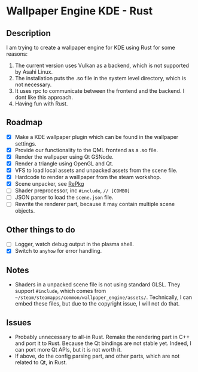 # Wallpaper Engine KDE - Rust

## Description

I am trying to create a wallpaper engine for KDE using Rust for some reasons:

1. The current version uses Vulkan as a backend, which is not supported by Asahi Linux.
2. The installation puts the .so file in the system level directory, which is not necessary.
3. It uses rpc to communicate between the frontend and the backend. I dont like this approach. 
4. Having fun with Rust.

## Roadmap

- [x] Make a KDE wallpaper plugin which can be found in the wallpaper settings.
- [x] Provide our functionality to the QML frontend as a .so file.
- [x] Render the wallpaper using Qt GSNode.
- [x] Render a triangle using OpenGL and Qt.
- [x] VFS to load local assets and unpacked assets from the scene file.
- [x] Hardcode to render a walllpaper from the steam workshop.
- [x] Scene unpacker, see [RePkg](https://github.com/notscuffed/repkg)
- [ ] Shader preprocessor, inc `#include`, `// [COMBO]`
- [ ] JSON parser to load the `scene.json` file.
- [ ] Rewrite the renderer part, because it may contain multiple scene objects.

## Other things to do

- [ ] Logger, watch debug output in the plasma shell.
- [x] Switch to `anyhow` for error handling.

## Notes

- Shaders in a unpacked scene file is not using standard GLSL. They support `#include`, which comes from `~/steam/steamapps/common/wallpaper_engine/assets/`. Technically, I can embed these files, but due to the copyright issue, I will not do that.

## Issues

- Probably unnecessary to all-in Rust. Remake the rendering part in C++ and port it to Rust. Because the Qt bindings are not stable yet. Indeed, I can port more Qt APIs, but it is not worth it.
- If above, do the config parsing part, and other parts, which are not related to Qt, in Rust.
